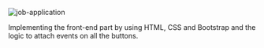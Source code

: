 ![job-application](https://user-images.githubusercontent.com/28908397/55480945-01c7d780-562a-11e9-8e37-672dd33957d6.gif)

<p>Implementing the front-end part by using HTML, CSS and Bootstrap and the logic to attach events on all the buttons.</p>